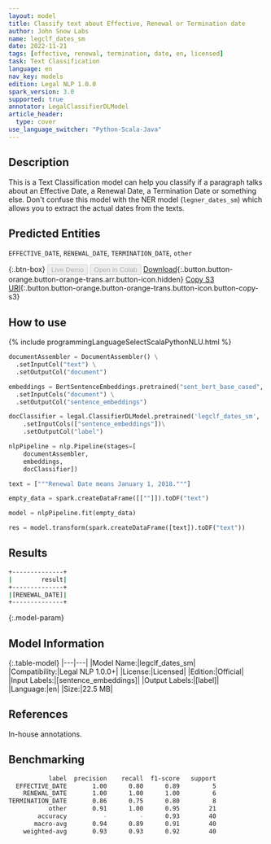 ```yaml
---
layout: model
title: Classify text about Effective, Renewal or Termination date
author: John Snow Labs
name: legclf_dates_sm
date: 2022-11-21
tags: [effective, renewal, termination, date, en, licensed]
task: Text Classification
language: en
nav_key: models
edition: Legal NLP 1.0.0
spark_version: 3.0
supported: true
annotator: LegalClassifierDLModel
article_header:
  type: cover
use_language_switcher: "Python-Scala-Java"
---
```


## Description

This is a Text Classification model can help you classify if a paragraph talks about an Effective Date, a Renewal Date, a Termination Date or something else. Don't confuse this model with the NER model (`legner_dates_sm`) which allows you to extract the actual dates from the texts.

## Predicted Entities

`EFFECTIVE_DATE`, `RENEWAL_DATE`, `TERMINATION_DATE`, `other`

{:.btn-box}
<button class="button button-orange" disabled>Live Demo</button>
<button class="button button-orange" disabled>Open in Colab</button>
[Download](https://s3.amazonaws.com/auxdata.johnsnowlabs.com/legal/models/legclf_dates_sm_en_1.0.0_3.0_1669034322560.zip){:.button.button-orange.button-orange-trans.arr.button-icon.hidden}
[Copy S3 URI](s3://auxdata.johnsnowlabs.com/legal/models/legclf_dates_sm_en_1.0.0_3.0_1669034322560.zip){:.button.button-orange.button-orange-trans.button-icon.button-copy-s3}

## How to use



<div class="tabs-box" markdown="1">
{% include programmingLanguageSelectScalaPythonNLU.html %}

```python
documentAssembler = DocumentAssembler() \
  .setInputCol("text") \
  .setOutputCol("document")

embeddings = BertSentenceEmbeddings.pretrained("sent_bert_base_cased", "en") \
  .setInputCols("document") \
  .setOutputCol("sentence_embeddings")

docClassifier = legal.ClassifierDLModel.pretrained('legclf_dates_sm', 'en', 'legal/models')\
    .setInputCols(["sentence_embeddings"])\
    .setOutputCol("label")

nlpPipeline = nlp.Pipeline(stages=[
    documentAssembler, 
    embeddings,
    docClassifier])

text = ["""Renewal Date means January 1, 2018."""]

empty_data = spark.createDataFrame([[""]]).toDF("text")

model = nlpPipeline.fit(empty_data)

res = model.transform(spark.createDataFrame([text]).toDF("text"))
```

</div>

## Results

```bash
+--------------+
|        result|
+--------------+
|[RENEWAL_DATE]|
+--------------+
```

{:.model-param}
## Model Information

{:.table-model}
|---|---|
|Model Name:|legclf_dates_sm|
|Compatibility:|Legal NLP 1.0.0+|
|License:|Licensed|
|Edition:|Official|
|Input Labels:|[sentence_embeddings]|
|Output Labels:|[label]|
|Language:|en|
|Size:|22.5 MB|

## References

In-house annotations.

## Benchmarking

```bash
           label  precision    recall  f1-score   support
  EFFECTIVE_DATE       1.00      0.80      0.89         5
    RENEWAL_DATE       1.00      1.00      1.00         6
TERMINATION_DATE       0.86      0.75      0.80         8
           other       0.91      1.00      0.95        21
        accuracy          -         -      0.93        40
       macro-avg       0.94      0.89      0.91        40
    weighted-avg       0.93      0.93      0.92        40
```
